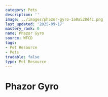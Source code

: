 ```yaml
---
category: Pets
description: ''
image: ../images/phazor-gyro-1a0a528d4c.png
last_updated: '2025-09-17'
mastery_rank: 0
name: Phazor Gyro
source: WFCD
tags:
- Pet Resource
- Pets
tradable: false
type: Pet Resource
---
```


# Phazor Gyro


